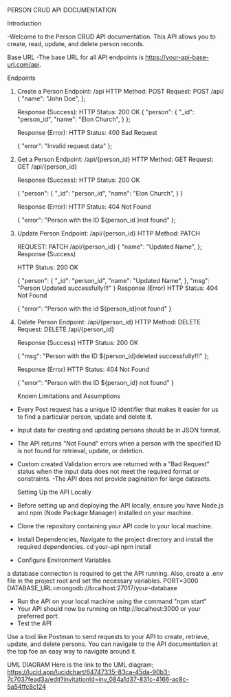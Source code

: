PERSON CRUD API DOCUMENTATION

Introduction

-Welcome to the Person CRUD API documentation. This API allows you to create, read, update, and delete person records.

Base URL
-The base URL for all API endpoints is https://your-api-base-url.com/api.

Endpoints
1. Create a Person
    Endpoint: /api
    HTTP Method: POST
    Request:
        POST /api/
        {
        "name": "John Doe",
        };

    Response (Success):
    HTTP Status: 200 OK
    {
    "person": {
        "_id": "person_id",
        "name": "Elon Church",
    }
    };

    Response (Error):
    HTTP Status: 400 Bad Request

    {
    "error": "Invalid request data"
    };

2. Get a Person
    Endpoint: /api/{person_id}
    HTTP Method: GET
    Request:
    GET /api/{person_id}

    Response (Success):
    HTTP Status: 200 OK

    {
    "person": {
        "_id": "person_id",
        "name": "Elon Church",
    }
    }

    Response (Error):
    HTTP Status: 404 Not Found

    {
    "error": "Person with the ID ${person_id }not found"
    };

3. Update Person
    Endpoint: /api/{person_id}
    HTTP Method: PATCH

    REQUEST:
    PATCH /api/{person_id}
    {
    "name": "Updated Name",
    };
    Response (Success)

    HTTP Status: 200 OK

    {
    "person": {
        "_id": "person_id",
        "name": "Updated Name",
    },
    "msg": "Person Updated successfully!!!"
    }
    Response (Error)
    HTTP Status: 404 Not Found

    {
    "error": "Person with the id ${person_id}not found"
    }

4. Delete Person
    Endpoint: /api/{person_id}
    HTTP Method: DELETE
    Request:
    DELETE /api/{person_id}
    
    Response (Success)
    HTTP Status: 200 OK

    {
    "msg": "Person with the ID ${person_id}deleted successfully!!!"
    };

    Response (Error)
    HTTP Status: 404 Not Found

    {
    "error": "Person with the ID ${person_id} not found"
    }

    Known Limitations and Assumptions
- Every Post request has a unique ID identifier that makes it easier for us to find a particular person, update and delete it.
- Input data for creating and updating persons should be in JSON format.
- The API returns "Not Found" errors when a person with the specified ID is not found for retrieval, update, or deletion.
- Custom created Validation errors are returned with a "Bad Request" status when the input data does not meet the required format or constraints.
-The API does not provide pagination for large datasets.

    Setting Up  the API Locally
- Before setting up and deploying the API locally, ensure you have Node.js and npm (Node Package Manager) installed on your machine.
- Clone the repository containing your API code to your local machine.
- Install Dependencies, Navigate to the project directory and install the required dependencies. 
    cd your-api
    npm install
- Configure Environment Variables

a database connection is required to get the API running. Also, create a .env file in the project root and set the necessary variables.
    PORT=3000
    DATABASE_URL=mongodb://localhost:27017/your-database
- Run the API on your local machine using the command "npm start"
- Your API should now be running on http://localhost:3000 or your preferred port.
- Test the API

Use a tool like Postman to send requests to your API to create, retrieve, update, and delete persons. You can navigate to the API documentation at the top foe an easy way to navigate around it.

UML DIAGRAM
Here is the link to the UML diagram;
https://lucid.app/lucidchart/64747335-83ca-45da-90b3-7c7037fead3a/edit?invitationId=inv_084a1d37-831c-4166-ac8c-5a54ffc8c124


























